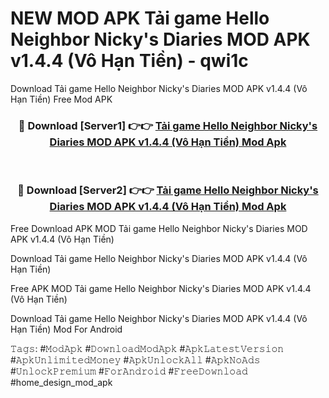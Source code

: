 # NEW MOD APK Tải game Hello Neighbor Nicky's Diaries MOD APK v1.4.4 (Vô Hạn Tiền) - qwi1c
Download Tải game Hello Neighbor Nicky's Diaries MOD APK v1.4.4 (Vô Hạn Tiền) Free Mod APK

<div align="center">
<h3>🔴 Download [Server1] 👉👉 <a href="https://apk-comot.site?title=Tải_game_Hello_Neighbor_Nicky's_Diaries_MOD_APK_v1.4.4_(Vô_Hạn_Tiền)">Tải game Hello Neighbor Nicky's Diaries MOD APK v1.4.4 (Vô Hạn Tiền) Mod Apk</a></h3><br>

<h3>🔴 Download [Server2] 👉👉 <a href="https://apk-comot.site?title=Tải_game_Hello_Neighbor_Nicky's_Diaries_MOD_APK_v1.4.4_(Vô_Hạn_Tiền)">Tải game Hello Neighbor Nicky's Diaries MOD APK v1.4.4 (Vô Hạn Tiền) Mod Apk</a></h3>
</div>


Free Download APK MOD Tải game Hello Neighbor Nicky's Diaries MOD APK v1.4.4 (Vô Hạn Tiền)

Download Tải game Hello Neighbor Nicky's Diaries MOD APK v1.4.4 (Vô Hạn Tiền) 

Free APK MOD Tải game Hello Neighbor Nicky's Diaries MOD APK v1.4.4 (Vô Hạn Tiền) 

Download Tải game Hello Neighbor Nicky's Diaries MOD APK v1.4.4 (Vô Hạn Tiền) Mod For Android

𝚃𝚊𝚐𝚜: #𝙼𝚘𝚍𝙰𝚙𝚔 #𝙳𝚘𝚠𝚗𝚕𝚘𝚊𝚍𝙼𝚘𝚍𝙰𝚙𝚔 #𝙰𝚙𝚔𝙻𝚊𝚝𝚎𝚜𝚝𝚅𝚎𝚛𝚜𝚒𝚘𝚗 #𝙰𝚙𝚔𝚄𝚗𝚕𝚒𝚖𝚒𝚝𝚎𝚍𝙼𝚘𝚗𝚎𝚢 #𝙰𝚙𝚔𝚄𝚗𝚕𝚘𝚌𝚔𝙰𝚕𝚕 #𝙰𝚙𝚔𝙽𝚘𝙰𝚍𝚜 #𝚄𝚗𝚕𝚘𝚌𝚔𝙿𝚛𝚎𝚖𝚒𝚞𝚖 #𝙵𝚘𝚛𝙰𝚗𝚍𝚛𝚘𝚒𝚍 #𝙵𝚛𝚎𝚎𝙳𝚘𝚠𝚗𝚕𝚘𝚊𝚍 #home_design_mod_apk